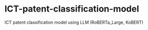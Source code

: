 # ICT-patent-classification-model
ICT patent classification model using LLM (RoBERTa_Large, KoBERT)
